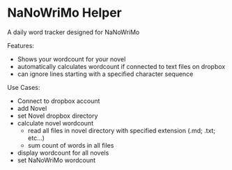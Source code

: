 # NaNoWriMo Helper
A daily word tracker designed for NaNoWriMo

Features:

 * Shows your wordcount for your novel
 * automatically calculates wordcount if connected to text files on dropbox
 * can ignore lines starting with a specified character sequence


Use Cases:

 * Connect to dropbox account
 * add Novel
 * set Novel dropbox directory
 * calculate novel wordcount
   * read all files in novel directory with specified extension (.md; .txt; etc...)
   * sum count of words in all files
 * display wordcount for all novels
 * set NaNoWriMo wordcount
